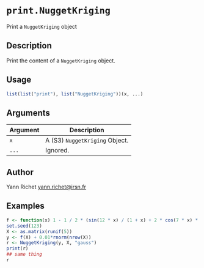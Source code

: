 # `print.NuggetKriging`

Print a `NuggetKriging` object


## Description

Print the content of a `NuggetKriging` object.


## Usage

```r
list(list("print"), list("NuggetKriging"))(x, ...)
```


## Arguments

Argument      |Description
------------- |----------------
`x`     |     A (S3) `NuggetKriging` Object.
`...`     |     Ignored.


## Author

Yann Richet yann.richet@irsn.fr


## Examples

```r
f <- function(x) 1 - 1 / 2 * (sin(12 * x) / (1 + x) + 2 * cos(7 * x) * x^5 + 0.7)
set.seed(123)
X <- as.matrix(runif(5))
y <- f(X) + 0.01*rnorm(nrow(X))
r <- NuggetKriging(y, X, "gauss")
print(r)
## same thing
r
```


